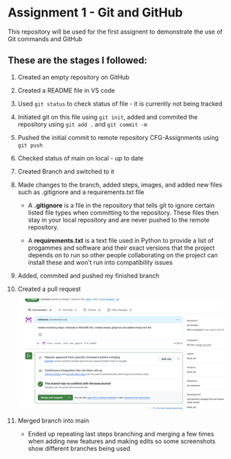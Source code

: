 # Assignment 1 - Git and GitHub

This repository will be used for the first assignent to demonstrate the use of Git commands and GitHub

## These are the stages I followed:

1. Created an empty repository on GitHub
2. Created a README file in VS code
3. Used `git status` to check status of file - it is currently not being tracked

4. Initiated git on this file using `git init`, added and commited the repository using `git add .` and `git commit -m`
5. Pushed the initial commit to remote repository CFG-Assignments using `git push`
6. Checked status of main on local - up to date
7. Created Branch and switched to it

8. Made changes to the branch, added steps, images, and added new files such as .gitignore and a requirements.txt file

   - A **.gitignore** is a file in the repository that tells git to ignore certain listed file types when committing to the repository.
     These files then stay in your local repository and are never pushed to the remote repository.

   - A **requirements.txt** is a text file used in Python to provide a list of progammes and software and their exact versions that the project depends on to run so other people collaborating on the project can install these and won't run into compatibility issues

9. Added, commited and pushed my finished branch

10. Created a pull request

    ![Screenshot of merge request on Git Hub](img/pullreq.png)

11. Merged branch into main
    - Ended up repeating last steps branching and merging a few times when adding new features and making edits so some screenshots show different branches being used

